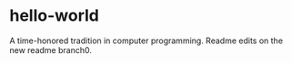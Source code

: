 # hello-world
A time-honored tradition in computer programming.
Readme edits on the new readme branch0.

